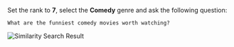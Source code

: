 Set the rank to **7**, select the **Comedy** genre and ask the following question:

```text
What are the funniest comedy movies worth watching?
```

![Similarity Search Result](/images/tutorials/build-and-learn/chapter3-similarity-search-result.png)

